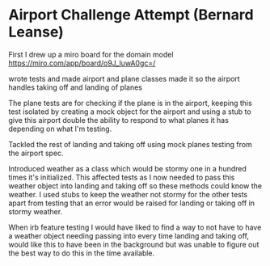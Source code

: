 # Airport Challenge Attempt (Bernard Leanse)

First I drew up a miro board for the domain model 
https://miro.com/app/board/o9J_luwA0gc=/

wrote tests and made airport and plane classes
made it so the airport handles taking off and landing of planes

The plane tests are for checking if the plane is in the airport, keeping this test isolated
by creating a mock object for the airport and using a stub to give this airport double the ability to respond to what planes it has depending on what I'm testing.

Tackled the rest of landing and taking off using mock planes testing from the airport spec.

Introduced weather as a class which would be stormy one in a hundred times it's initialized. 
This affected tests as I now needed to pass this weather object into landing and taking off so these methods could know the weather. I used stubs to keep the weather not stormy for the other tests apart from testing that an error would be raised for landing or taking off in stormy weather.

When irb feature testing I would have liked to find a way to not have to have a weather object needing passing into every time landing and taking off, would like this to have been in the background but was unable to figure out the best way to do this in the time available.

